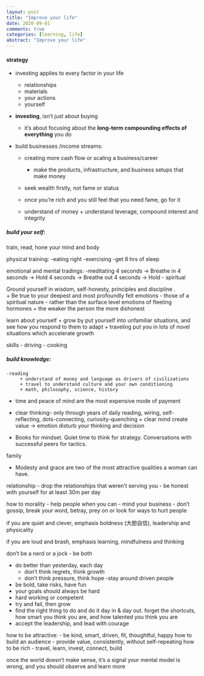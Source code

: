 ```yaml
---
layout: post
title: "Improve your life"
date: 2020-09-01
comments: true
categories: [learning, life]
abstract: "Improve your life"
---
```



#### strategy  
*  investing applies to every factor in your life
    - relationships
    - materials 
    - your actions 
    - yourself  


*  **investing**, isn’t just about buying 
    - it’s about focusing about the **long-term compounding effects of everything** you do



* build businesses /income streams:
   
    - creating more cash flow or scaling a business/career
         + make the products, infrastructure, and business setups that make money

    - seek wealth firstly, not fame or status
    - once you’re rich and you still feel that you need fame, go for it

    - understand of money 
          + understand leverage, compound interest and integrity
    
##### build your self:

train, read, hone your mind and body

physical training: 
     -eating right
     -exercising
     -get 8 hrs of sleep

emotional and mental tradings:
      -meditating
         4 seconds → Breathe in
         4 seconds → Hold
         4 seconds → Breathe out
         4 seconds → Hold 
     - spiritual 

 Ground yourself in wisdom, self-honesty, principles and discipline .  
        + Be true to your deepest and most profoundly felt emotions - those of a spiritual nature - rather than the surface level emotions of fleeting hormones
        + the weaker the person the more dishonest

 learn about yourself
         + grow by put yourself into unfamiliar situations, and see how you respond to them to adapt
         + traveling put you in lots of novel situations which accelerate growth 


  skills
    - driving
    - cooking
    


    

##### build knowledge:
    -reading 
         + understand of money and language as drivers of civilizations
         + travel to understand culture and your own conditioning
         + math, philosophy, science, history

  - time and peace of mind are the most expensive mode of payment

   - clear thinking- only through years of daily reading, wiring, self-reflecting, dots-connecting, curiosity-quenching
          + clear mind create value -> emotion disturb your thinking and decision

   - Books for mindset.
     Quiet time to think for strategy.
     Conversations with successful peers for tactics.



family
   - Modesty and grace are two of the most attractive qualities a woman can have.


relationship
    - drop the relationships that weren’t serving you
    - be honest with yourself for at least 30m per day


how to morality
    - help people when you can
    - mind your business
    - don’t gossip, break your word, betray, prey on or look for ways to hurt people


if you are quiet and clever, emphasis boldness (大胆自信),  leadership and physicality

if you are loud and brash, emphasis learning, mindfulness and thinking

don’t be a nerd or a jock - be both

  - do better than yesterday, each day 
       + don’t think regrets, think growth
       + don’t think pressure, think hope
  -stay around driven people
- be bold, take risks, have fun
- your goals should always be hard
- hard working or competent
- try and fail, then grow
- find the right thing to do and do it day in & day out.  forget the shortcuts, how smart you think you are, and how talented you think  you are
- accept the leadership, and lead with courage


how to be attractive:
     - be kind, smart, driven, fit, thoughtful, happy
how to build an audience
     - provide value, consistently, without self-repeating
how to be rich
     - travel, learn, invest, connect, build

once the world doesn’t make sense, it’s a signal your mental model is wrong, and you should observe and learn more
